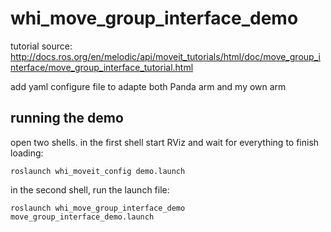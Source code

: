 # whi_move_group_interface_demo
tutorial source: http://docs.ros.org/en/melodic/api/moveit_tutorials/html/doc/move_group_interface/move_group_interface_tutorial.html

add yaml configure file to adapte both Panda arm and my own arm

## running the demo
open two shells. in the first shell start RViz and wait for everything to finish loading:
```
roslaunch whi_moveit_config demo.launch 
```
in the second shell, run the launch file:
```
roslaunch whi_move_group_interface_demo move_group_interface_demo.launch 
```
